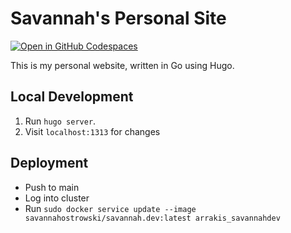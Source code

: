 # Savannah's Personal Site
[![Open in GitHub Codespaces](https://github.com/codespaces/badge.svg)](https://codespaces.new/savannahostrowski/terminal-personal-site?devcontainer_path=.devcontainer/devcontainer.json)

This is my personal website, written in Go using Hugo.

## Local Development
1. Run `hugo server`.
1. Visit `localhost:1313` for changes

## Deployment
- Push to main
- Log into cluster
- Run `sudo docker service update --image savannahostrowski/savannah.dev:latest arrakis_savannahdev`